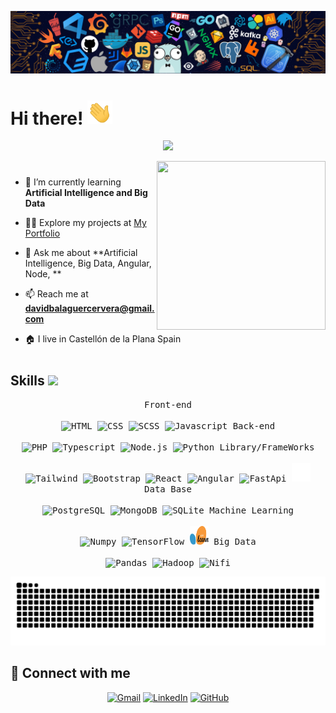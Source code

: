 ![Github Banner](banner.png)
<h1> Hi there! <img src = "wave.gif" width = 40px> </h1>
<p align='center'>
<img src="https://readme-typing-svg.herokuapp.com?color=%2336BCF7&size=25&center=true&vCenter=true&width=433&height=75&lines=I'm+David+Balaguer+Cervera;Full+Stack+Developer;Big+Data+Developer;ML+Developer;">
</p>


<img align="right" src="https://media.giphy.com/media/QvpqTCiEcwtvx6wwJK/giphy.gif" width="270" height="270" frameBorder="0" class="giphy-embed" allowFullScreen></img>
#

- 🌱 I’m currently learning **Artificial Intelligence and Big Data**

- 👨‍💻 Explore my projects at [My Portfolio](https://superlative-pithivier-fbfc7a.netlify.app/)

- 💬 Ask me about **Artificial Intelligence, Big Data, Angular, Node, **

- 📫 Reach me at **davidbalaguercervera@gmail.com**

- 🏠 I live in Castellón de la Plana Spain 



#  
## Skills <img src="https://media2.giphy.com/media/QssGEmpkyEOhBCb7e1/giphy.gif?cid=ecf05e47a0n3gi1bfqntqmob8g9aid1oyj2wr3ds3mg700bl&rid=giphy.gif" width=30px>

<div align= "center">
  
  <kbd align="center">
    <kbd>Front-end</kbd>
    <br>
    <br>
    <img title="HTML" width="30px" src="https://cdn.jsdelivr.net/gh/devicons/devicon/icons/html5/html5-original.svg" /> 
    <img title="CSS" width="30px" src="https://cdn.jsdelivr.net/gh/devicons/devicon/icons/css3/css3-plain.svg" /> 
    <img title="SCSS" width="30px" src="https://cdn.jsdelivr.net/gh/devicons/devicon/icons/sass/sass-original.svg" /> 
    <img title="Javascript" width="30px" src="https://cdn.jsdelivr.net/gh/devicons/devicon/icons/javascript/javascript-original.svg" />
  </kbd>
  <kbd align="center">
    <kbd>Back-end</kbd>
    <br>
    <br>
    <img title="PHP" width="30px" src="https://cdn.jsdelivr.net/gh/devicons/devicon/icons/php/php-original.svg" />
    <img title="Typescript" width="30px" src="https://cdn.jsdelivr.net/gh/devicons/devicon/icons/typescript/typescript-original.svg" />
    <img title="Node.js" width="30px" src="https://cdn.jsdelivr.net/gh/devicons/devicon/icons/nodejs/nodejs-original.svg" />
    <img title="Python" width="30px" src="https://cdn.jsdelivr.net/gh/devicons/devicon/icons/python/python-plain.svg" />
  </kbd>
  <kbd align="center">
    <kbd>Library/FrameWorks</kbd>
    <br>
    <br>
    <img title="Tailwind" width="30px" src="https://cdn.jsdelivr.net/gh/devicons/devicon/icons/tailwindcss/tailwindcss-plain.svg" />
    <img title="Bootstrap" width="30px" src="https://cdn.jsdelivr.net/gh/devicons/devicon/icons/bootstrap/bootstrap-original.svg" />
    <img title="React" width="30px" src="https://cdn.jsdelivr.net/gh/devicons/devicon/icons/react/react-original.svg" />
    <img title="Angular" width="30px" src="https://cdn.jsdelivr.net/gh/devicons/devicon/icons/angularjs/angularjs-original.svg" />
    <img title="FastApi" width="30px" src="https://cdn.jsdelivr.net/gh/devicons/devicon/icons/fastapi/fastapi-original.svg" />
    <img title="Express" width="30px" height="30px" src="Express.svg" />
  </kbd>
  <br>
  <kbd align="center">
    <kbd>Data Base</kbd>
    <br>
    <br>
    <img title="PostgreSQL" width="30px" src="https://cdn.jsdelivr.net/gh/devicons/devicon/icons/postgresql/postgresql-original.svg" />
    <img title="MongoDB" width="30px" src="https://cdn.jsdelivr.net/gh/devicons/devicon/icons/mongodb/mongodb-original.svg" />
    <img title="SQLite" width="30px" src="https://cdn.jsdelivr.net/gh/devicons/devicon/icons/sqlite/sqlite-original.svg">
  </kbd>
  <kbd align="center">
    <kbd>Machine Learning</kbd>
    <br>
    <br>
    <img title="Numpy" width="30px" src="https://cdn.jsdelivr.net/gh/devicons/devicon/icons/numpy/numpy-original.svg" />
    <img title="TensorFlow" width="30px" src="https://cdn.jsdelivr.net/gh/devicons/devicon/icons/tensorflow/tensorflow-original.svg" />
    <img title="Scikit-learn" width="30px" height="30px" src="scikit-learn-seeklogo.svg" />
  </kbd>
  <kbd align="center">
    <kbd>Big Data</kbd>
    <br>
    <br>
    <img title="Pandas" width="30px" src="https://cdn.jsdelivr.net/gh/devicons/devicon/icons/pandas/pandas-original.svg" />
    <img title="Hadoop" width="30px" src="https://www.vectorlogo.zone/logos/apache_hadoop/apache_hadoop-icon.svg" />
    <img title="Nifi" width="30px" src="https://www.vectorlogo.zone/logos/apache_nifi/apache_nifi-icon.svg" />
  </kbd>
  
</div>


![snake gif](https://github.com/TekyaygilFethi/TekyaygilFethi/blob/output/github-contribution-grid-snake.svg)

## 🤝 Connect with me
<p align="center">
	<a href="mailto:davidbalaguercervera@gmail.com"><img img src="https://img.shields.io/badge/gmail-%23EA4335.svg?style=plastic&logo=gmail&logoColor=white" alt="Gmail"/></a>
	<a href="https://www.linkedin.com/in/david-balaguer-cervera/"><img src="https://img.shields.io/badge/linkedin-%230A66C2.svg?style=plastic&logo=linkedin&logoColor=white" alt="LinkedIn"/></a>
	<a href="https://github.com/Davcer99"><img src="https://img.shields.io/badge/github-%23181717.svg?style=plastic&logo=github&logoColor=white" alt="GitHub"/></a>
</p>
